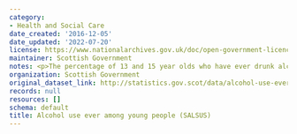 ```yaml
---
category:
- Health and Social Care
date_created: '2016-12-05'
date_updated: '2022-07-20'
license: https://www.nationalarchives.gov.uk/doc/open-government-licence/version/3/
maintainer: Scottish Government
notes: <p>The percentage of 13 and 15 year olds who have ever drunk alcohol.</p>
organization: Scottish Government
original_dataset_link: http://statistics.gov.scot/data/alcohol-use-ever-among-young-people-salsus
records: null
resources: []
schema: default
title: Alcohol use ever among young people (SALSUS)
---
```

